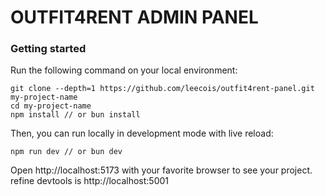 # OUTFIT4RENT ADMIN PANEL

### Getting started

Run the following command on your local environment:

```shell
git clone --depth=1 https://github.com/leecois/outfit4rent-panel.git my-project-name
cd my-project-name
npm install // or bun install
```

Then, you can run locally in development mode with live reload:

```shell
npm run dev // or bun dev
```

Open http://localhost:5173 with your favorite browser to see your project.
refine devtools is http://localhost:5001
